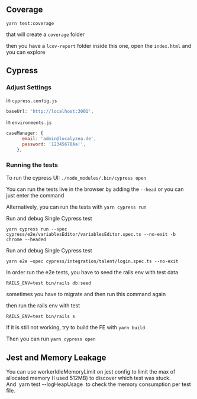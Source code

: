 ## Coverage

`yarn test:coverage`

that will create a `coverage` folder

then you have a `lcov-report` folder inside this one, open the `index.html` and you can explore

## Cypress

### Adjust Settings

in `cypress.config.js`

```jsx
baseUrl: 'http://localhost:3001',
```

in `environments.js`

```jsx
caseManager: {
      email: 'admin@localyzea.de',
      password: '12345678Aa!',
    },
```

### Running the tests

To run the cypress UI: `./node_modules/.bin/cypress open`

You can run the tests live in the browser by adding the `--head` or you can just enter the command

Alternatively, you can run the tests with `yarn cypress run`

Run and debug Single Cypress test

`yarn cypress run --spec cypress/e2e/variablesEditor/variablesEditor.spec.ts --no-exit -b chrome --headed`

Run and debug Single Cypress test

`yarn e2e —spec cypress/integration/talent/login.spec.ts --no-exit`

In order run the e2e tests, you have to seed the rails env with test data

`RAILS_ENV=test bin/rails db:seed`

sometimes you have to migrate and then run this command again

then run the rails env with test

`RAILS_ENV=test bin/rails s`

If it is still not working, try to build the FE with `yarn build`

Then you can run `yarn cypress open`

## Jest and Memory Leakage

You can use workerIdleMemoryLimit on jest config to limit the max of allocated memory (I used 512MB) to discover which test was stuck. And  yarn test --logHeapUsage  to check the memory consumption per test file.

